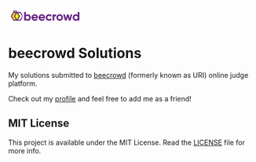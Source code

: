 <img src="logo-beecrowd.png" alt="beecrowd Logo" width="150">

# beecrowd Solutions

My solutions submitted to [beecrowd](https://www.beecrowd.com.br/judge/en/) (formerly known as URI) online judge platform.

Check out my [profile](https://www.beecrowd.com.br/judge/en/profile/673663) and feel free to add me as a friend!

## MIT License

This project is available under the MIT License. Read the [LICENSE](LICENSE) file for more info.
